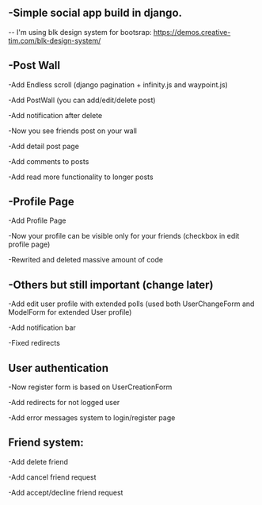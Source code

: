 

-Simple social app build in django.
-

--
I'm using blk design system for bootsrap:
https://demos.creative-tim.com/blk-design-system/

-Post Wall
-

-Add Endless scroll (django pagination + infinity.js and waypoint.js)

-Add PostWall (you can add/edit/delete post)

-Add notification after delete 

-Now you see friends post on your wall

-Add detail post page

-Add comments to posts

-Add read more functionality to longer posts


-Profile Page
-
-Add Profile Page

-Now your profile can be visible only for your friends (checkbox in edit profile page)

-Rewrited and deleted massive amount of code


-Others but still important (change later)
-

-Add edit user profile with extended polls (used both UserChangeForm and ModelForm for extended User profile)

-Add notification bar

-Fixed redirects

User authentication
-

-Now register form is based on UserCreationForm

-Add redirects for not logged user

-Add error messages system to login/register page



Friend system:
-

-Add delete friend

-Add cancel friend request

-Add accept/decline friend request






